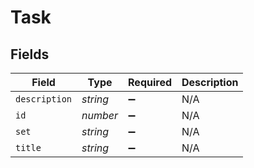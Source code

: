 # Task


## Fields

| Field              | Type               | Required           | Description        |
| ------------------ | ------------------ | ------------------ | ------------------ |
| `description`      | *string*           | :heavy_minus_sign: | N/A                |
| `id`               | *number*           | :heavy_minus_sign: | N/A                |
| `set`              | *string*           | :heavy_minus_sign: | N/A                |
| `title`            | *string*           | :heavy_minus_sign: | N/A                |